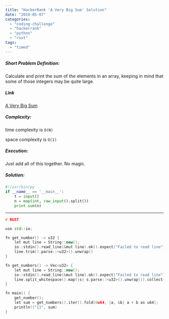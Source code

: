 ```yaml
---
title: "HackerRank 'A Very Big Sum' Solution"
date: "2019-05-07"
categories: 
  - "coding-challenge"
  - "hackerrank"
  - "python"
  - "rust"
tags: 
  - "timed"
---
```


##### Short Problem Definition:

Calculate and print the sum of the elements in an array, keeping in mind that some of those integers may be quite large.

##### Link

[A Very Big Sum](https://www.hackerrank.com/challenges/a-very-big-sum/problem)

##### Complexity:

time complexity is `O(N)`

space complexity is `O(1)`

##### Execution:

Just add all of this together. No magic.

##### Solution:

```python
#!/usr/bin/py
if __name__ == '__main__':
    t = input()
    n = map(int, raw_input().split())
    print sum(n)
```

* * *

```cpp
# RUST

use std::io;

fn get_number() -> u32 {
    let mut line = String::new();
    io::stdin().read_line(&mut line).ok().expect("Failed to read line");
    line.trim().parse::<u32>().unwrap()
}

fn get_numbers() -> Vec<u32> {
    let mut line = String::new();
    io::stdin().read_line(&mut line).ok().expect("Failed to read line");
    line.split_whitespace().map(|s| s.parse::<u32>().unwrap()).collect()
}

fn main() {
    get_number();  
    let sum = get_numbers().iter().fold(0u64, |a, &b| a + b as u64);
    println!("{}", sum)
}
```
